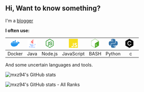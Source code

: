 
## Hi, Want to know something?

I'm a [blogger](https://malanxi.top)

**I often use:**  

| <img height="28" src="https://raw.githubusercontent.com/mxz94/mxz94/0dfe0869ab0e890a05ad55e9497b0b1af0af8238/assets/img/docker.svg"> | <img height="28" src="https://raw.githubusercontent.com/mxz94/mxz94/96fd5cb6728c57f96885f5a63ab14112e19b03d7/assets/img/java.svg"> | <img height="28" src="https://raw.githubusercontent.com/mxz94/mxz94/0dfe0869ab0e890a05ad55e9497b0b1af0af8238/assets/img/nodedotjs.svg"> | <img height="28" src="https://raw.githubusercontent.com/mxz94/mxz94/0dfe0869ab0e890a05ad55e9497b0b1af0af8238/assets/img/javascript.svg"> | <img height="28" src="https://raw.githubusercontent.com/mxz94/mxz94/0dfe0869ab0e890a05ad55e9497b0b1af0af8238/assets/img/gnubash.svg"> | <img height="28" src="https://raw.githubusercontent.com/mxz94/mxz94/0dfe0869ab0e890a05ad55e9497b0b1af0af8238/assets/img/python.svg"> | <img height="28" src="https://raw.githubusercontent.com/mxz94/mxz94/415c4425af04156d9a046522449ec1e1efd09309/assets/img/C.svg"> |
| :-------------------------------------------------------------------------------------: | :---------------------------------------------------------------------------------: | :----------------------------------------------------------------------------------------: | :-----------------------------------------------------------------------------------------: | :--------------------------------------------------------------------------------------: | :-------------------------------------------------------------------------------------: | :----------------------------------------------------------------------------------: |
|                                         Docker                                          |                                        Java                                         |                                          Node.js                                           |                                         JavaScript                                          |                                           BASH                                           |                                         Python                                          |                        c                                            |



And some uncertain languages and tools.

![mxz94's GitHub stats](https://github-readme-stats.vercel.app/api?username=mxz94&theme=gruvbox&show_icons=true&cache_seconds=7200&hide=prs,issues)

![mxz94's GitHub stats - All Ranks](https://github-profile-trophy.vercel.app/?username=mxz94&theme=gruvbox&column=7&margin-w=15&margin-h=15&title=AllSuperRank,MultiLanguage,Stars,Commits,Follower,Issues,PullRequest)

